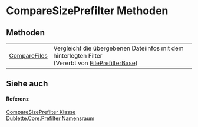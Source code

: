 # CompareSizePrefilter Methoden




## Methoden
<table>
<tr>
<td><a href="M_Dublette_Core_Prefilter_FilePrefilterBase_CompareFiles.md">CompareFiles</a></td>
<td>Vergleicht die übergebenen Dateiinfos mit dem hinterlegten Filter<br />(Vererbt von <a href="T_Dublette_Core_Prefilter_FilePrefilterBase.md">FilePrefilterBase</a>)</td></tr>
</table>

## Siehe auch


#### Referenz
<a href="T_Dublette_Core_Prefilter_CompareSizePrefilter.md">CompareSizePrefilter Klasse</a>  
<a href="N_Dublette_Core_Prefilter.md">Dublette.Core.Prefilter Namensraum</a>  
